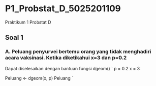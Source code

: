 # P1_Probstat_D_5025201109
Praktikum 1 Probstat D


## Soal 1
### A. Peluang penyurvei bertemu orang yang tidak menghadiri acara vaksinasi. Ketika diketikahui x=3 dan p=0.2
Dapat diselesaikan dengan bantuan fungsi dgeom()
`
p = 0.2
x = 3

Peluang <- dgeom(x, p)
Peluang
`
